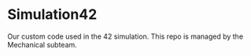 # Simulation42
Our custom code used in the 42 simulation. This repo is managed by the Mechanical subteam.

